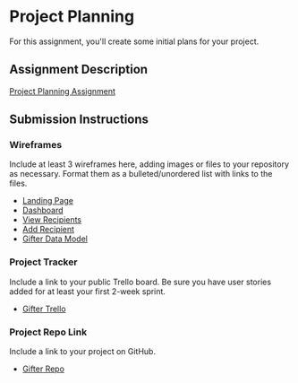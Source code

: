 # Project Planning
For this assignment, you'll create some initial plans for your project.

## Assignment Description
[Project Planning Assignment](https://education.launchcode.org/liftoff/modules/assignments/project-planning)

## Submission Instructions

### Wireframes

Include at least 3 wireframes here, adding images or files to your repository as necessary. Format them as a bulleted/unordered list with links to the files.
* [Landing Page](Gifter%20Landing%20Page.pdf)
* [Dashboard](Gifter%20Dashboard.jpg)
* [View Recipients](Gifter%20Recipients%20View.jpg)
* [Add Recipient](Gifter%20Add%20Recipient.jpg)
* [Gifter Data Model](Gifter%20Add%20Recipient.jpg)

### Project Tracker

Include a link to your public Trello board. Be sure you have user stories added for at least your first 2-week sprint.
* [Gifter Trello](https://trello.com/b/xK5qu1eg/gifter)

### Project Repo Link

Include a link to your project on GitHub.
* [Gifter Repo](https://github.com/LaunchCodeLiftoffProjects/team_gifter)

